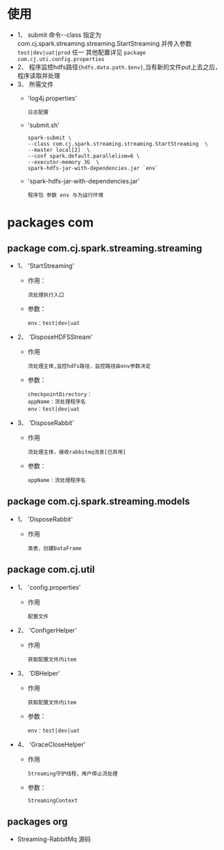 使用
=======

 + 1、
    submit 命令--class 指定为 com.cj.spark.streaming.streaming.StartStreaming 
     并传入参数 `test|dev|uat|prod` 任一
     其他配置详见 `package com.cj.uti.config.properties`
 + 2、
    程序监控hdfs路径`{hdfs.data.path.$env}`,当有新的文件put上去之后，程序读取并处理
 + 3、
    所需文件 
    - 'log4j.properties'
    
        ```
        日志配置
        ```
    - 'submit.sh'
    
        ```
        spark-submit \
        --class com.cj.spark.streaming.streaming.StartStreaming  \
        --master local[2]  \
        --conf spark.default.parallelism=6 \
        --executor-memory 3G  \
        spark-hdfs-jar-with-dependencies.jar `env`
        ```
    - 'spark-hdfs-jar-with-dependencies.jar'
    
        ```
        程序包 参数 env 与为运行环境
        ```

packages com
=======

package com.cj.spark.streaming.streaming
---
 
+ 1、 'StartStreaming'
   -  作用：
   
        ```
        流处理执行入口
         ```
        
   -  参数：
    
        ```
        env：test|dev|uat
        ```

+ 2、 'DisposeHDFSStream'
   -  作用

        ```
        流处理主体,监控hdfs路径，监控路径由env参数决定
        ```
   -  参数：

        ```
        checkpointDirectory：
        appName：流处理程序名
        env：test|dev|uat
        ```

+ 3、 'DisposeRabbit'
   -  作用

        ```
        流处理主体，接收rabbitmq消息[已弃用]
        ```
        
   -  参数：

        ```
        appName：流处理程序名
        ```

package com.cj.spark.streaming.models
---

+ 1、 'DisposeRabbit'
   -  作用

        ```
        类表，创建DataFrame
        ```

package com.cj.util
---
+ 1、 'config.properties'
   -  作用

        ```
        配置文件
        ```
        
+ 2、 'ConfigerHelper'
   -  作用

        ```
        获取配置文件内item
        ```
+ 3、 'DBHelper'
   -  作用

        ```
        获取配置文件内item
        ```
        
   -  参数：

        ```
        env：test|dev|uat
        ```
        
+ 4、 'GraceCloseHelper'
   -  作用

        ```
        Streaming守护线程，用户停止流处理
        ```
        
   -  参数：

        ```
        StreamingContext
        ```    

packages org
---
* 
    Streaming-RabbitMq  源码
      